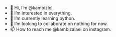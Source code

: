 - 👋 Hi, I’m @kambizlol.
- 👀 I’m interested in everything.
- 🌱 I’m currently learning python.
- 💞️ I’m looking to collaborate on nothing for now.
- 📫 How to reach me @kambizalaei on instagram.


